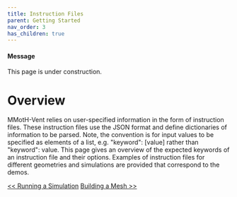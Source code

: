 ```yaml
---
title: Instruction Files
parent: Getting Started
nav_order: 3
has_children: true
---
```


<div class="notice--info">
  <h4>Message</h4>
  <p>This page is under  construction.</p>
</div>

Overview
========

MMotH-Vent relies on user-specified information in the form of instruction files. These instruction files use the JSON format and define dictionaries of information to be parsed. Note, the convention is for input values to be specified as elements of a list, e.g. "keyword": [value] rather than "keyword": value. This page gives an overview of the expected keywords of an instruction file and their options. Examples of instruction files for different geometries and simulations are provided that correspond to the demos.  



<a href="../running_a_simulation/running_demo.html" class="btn btn--primary"><< Running a Simulation</a>
<a href="../building_a_mesh/mesh_generation_readme.html" class="btn btn--primary">Building a Mesh >></a>
